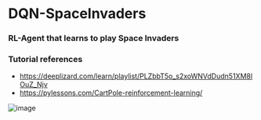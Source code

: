 # DQN-SpaceInvaders

### RL-Agent that learns to play Space Invaders 

### Tutorial references
* https://deeplizard.com/learn/playlist/PLZbbT5o_s2xoWNVdDudn51XM8lOuZ_Njv
* https://pylessons.com/CartPole-reinforcement-learning/

![image](https://i.ytimg.com/vi/opru6qPsPa4/hqdefault.jpg)
